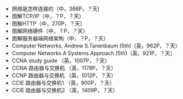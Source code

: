 * 网络是怎样连接的（中，366P，？天)
* 图解TCP/IP（中，？P，？天）
* 图解HTTP（中，270P，？天）
* 图解网络硬件（中，？P，？天）
* 图解服务器端网络架构（中，？P，？天）
* Computer Networks, Andrew S.Tanenbaum (5th)（英，962P，？天）
* Computer Networks  A Systems Approach (5th)（英，921P，？天）
* CCNA study guide   （英，1007P，？天）
* CCNA 路由器与交换机 （英，1178P，？天）
* CCNP 路由器与交换机 （英，1012P，？天）
* CCIE 路由器与交换机1 （英，900P，？天）
* CCIE 路由器与交换机2 （英，1409P，？天）
